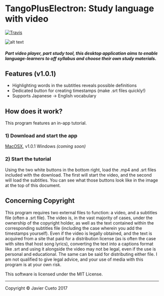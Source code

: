 # TangoPlusElectron: Study language with video
[![Travis](https://img.shields.io/travis/rust-lang/rust.svg?style=flat-square)](https://github.com/Buraburaite/TangoPlusElectron)

![alt text](https://s3-us-west-1.amazonaws.com/tpe/One+Piece+sample.png "Sample image")
##### Part video player, part study tool, this desktop application aims to enable language-learners to off syllabus and choose their own study materials.

## Features (v1.0.1)
- Highlighting words in the subtitles reveals possible definitions
- Dedicated button for creating timestamps (make .srt files quickly!)
- Supports Japanese -> English vocabulary

## How does it work?
This program features an in-app tutorial.
### 1) Download and start the app
[MacOSX](https://s3-us-west-1.amazonaws.com/tpe/TangoPlusElectron-mac.zip), v1.0.1
Windows _(coming soon)_  
### 2) Start the tutorial
Using the two white buttons in the bottom right, load the .mp4 and .srt files included with the download. The first will start the video, and the second will load the subtitles. You can see what those buttons look like in the image at the top of this document.

## Concerning Copyright
This program requires two external files to function: a video, and a subtitles file (often a .srt file). The video is, in the vast majority of cases, under the ownership of the copyright holder, as well as the text contained within the corresponding subtitles file (including the case wherein you add the timestamps yourself). Even if the video is legally obtained, and the text is acquired from a site that paid for a distribution license (as is often the case with sites that host song lyrics), converting the text into a captions format like .srt and using it alongside the video may not be legal, even if the use is personal and educational. The same can be said for distributing either file. I am not qualified to give legal advice, and your use of media with this program is at your own risk.


This software is licensed under the MIT License.
___
Copyright &copy; Javier Cueto 2017
